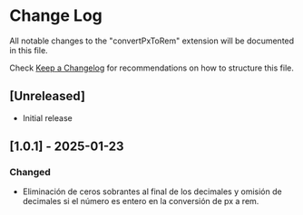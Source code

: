 # Change Log

All notable changes to the "convertPxToRem" extension will be documented in this file.

Check [Keep a Changelog](http://keepachangelog.com/) for recommendations on how to structure this file.

## [Unreleased]

- Initial release

## [1.0.1] - 2025-01-23

### Changed
- Eliminación de ceros sobrantes al final de los decimales y omisión de decimales si el número es entero en la conversión de px a rem.